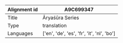 |Alignment id | A9C699347
| --- | --- 
|Title | Āryaśūra Series 
|Type | translation
|Languages | ['en', 'de', 'es', 'fr', 'it', 'nl', 'bo']